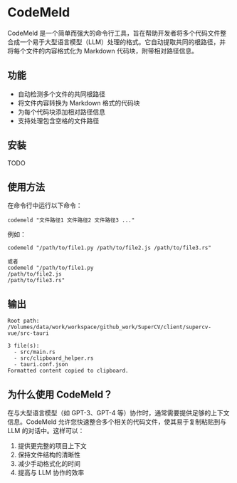 # CodeMeld

CodeMeld 是一个简单而强大的命令行工具，旨在帮助开发者将多个代码文件整合成一个易于大型语言模型（LLM）处理的格式。它自动提取共同的根路径，并将每个文件的内容格式化为 Markdown 代码块，附带相对路径信息。

## 功能

- 自动检测多个文件的共同根路径
- 将文件内容转换为 Markdown 格式的代码块
- 为每个代码块添加相对路径信息
- 支持处理包含空格的文件路径

## 安装

TODO

## 使用方法

在命令行中运行以下命令：

```
codemeld "文件路径1 文件路径2 文件路径3 ..."
```

例如：

```
codemeld "/path/to/file1.py /path/to/file2.js /path/to/file3.rs"

或者
codemeld "/path/to/file1.py
/path/to/file2.js
/path/to/file3.rs"
```

## 输出

```
Root path: /Volumes/data/work/workspace/github_work/SuperCV/client/supercv-vue/src-tauri

3 file(s):
  - src/main.rs
  - src/clipboard_helper.rs
  - tauri.conf.json
Formatted content copied to clipboard.
```

## 为什么使用 CodeMeld？

在与大型语言模型（如 GPT-3、GPT-4 等）协作时，通常需要提供足够的上下文信息。CodeMeld 允许您快速整合多个相关的代码文件，使其易于复制粘贴到与 LLM 的对话中。这样可以：

1. 提供更完整的项目上下文
2. 保持文件结构的清晰性
3. 减少手动格式化的时间
4. 提高与 LLM 协作的效率
